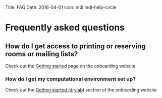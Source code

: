 Title: FAQ
Date: 2016-04-01
icon: mdi mdi-help-circle

# Frequently asked questions

## How do I get access to printing or reserving rooms or mailing lists?

Check out the [Getting started](http://yeolab.github.io/onboarding/getting_started.html) page on the onboarding website.

### How do I get my computational environment set up?

Check out the [Getting started (drylab)](https://www.notion.so/TSCC-Onboarding-68948268dcfc4e0e9e342a481060ea5b) section of the onboarding website
